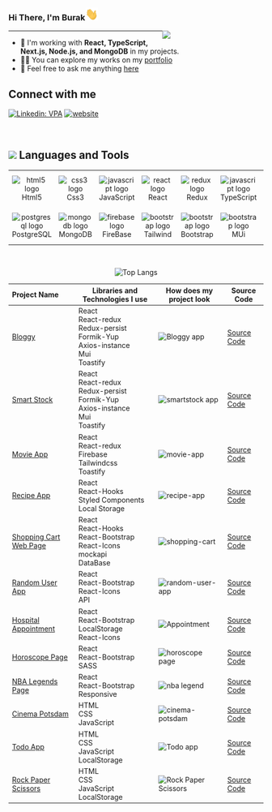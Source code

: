 


<h3> Hi There, I'm Burak<img src="https://raw.githubusercontent.com/ABSphreak/ABSphreak/master/gifs/Hi.gif" height="25px"></h3>
<img align="right"  src="https://github.com/karamanburak/karamanburak/assets/150926922/0ea6c02a-a1c8-44f6-b0ef-929d696ddb30" width='200'/>
<hr>


- 🌱 I'm working with **React, TypeScript, Next.js, Node.js, and MongoDB** in my projects.
- 👨‍💻  You can explore my works on my [portfolio](https://www.karamanburak.com/en)
 - 💭 Feel free to ask me anything <a href="https://github.com/karamanburak/karamanburak/issues" title="Issues">here</a>


## Connect with me
[![Linkedin: VPA](https://img.shields.io/badge/linkedin-%230077B5.svg?&style=for-the-badge&logo=linkedin&logoColor=white)](https://www.linkedin.com/in/karamanburak/)
[![website](https://img.shields.io/badge/gmail-f1f2f6.svg?&style=for-the-badge&logo=gmail&logoColor=red)](mailto:karaman.buraak@gmail.com)

</br>

## <img src="https://media2.giphy.com/media/QssGEmpkyEOhBCb7e1/giphy.gif?cid=ecf05e47a0n3gi1bfqntqmob8g9aid1oyj2wr3ds3mg700bl&rid=giphy.gif" width ="25"><b> Languages and Tools</b>
<table align="center">
<div align="left" >
 <tr>
    <td align="center" width="86">
    <img src="https://skillicons.dev/icons?i=html" width="65" height="50" alt="html5 logo"  />
    <br> Html5
    </td>
    <td align="center" width="86">
    <img src="https://skillicons.dev/icons?i=css"width="65" height="50" alt="css3 logo"  />
    <br> Css3
    </td>
    <td align="center" width="86">
    <img src="https://skillicons.dev/icons?i=js" width="65" height="50" alt="javascript logo"  />
    <br> JavaScript
    </td>
    <td align="center" width="86">
    <img src="https://skillicons.dev/icons?i=react" width="65" height="50" alt="react logo"  />
    <br> React
    </td>
    <td align="center" width="86">
    <img src="https://skillicons.dev/icons?i=redux" width="65" height="50" alt="redux logo"  />
    <br> Redux
    </td>
    <td align="center" width="86">
    <img src="https://skillicons.dev/icons?i=ts" width="65" height="50" alt="javascript logo"  />
    <br> TypeScript
    </td>
    <td align="center" width="86">
    <img src="https://skillicons.dev/icons?i=nextjs" width="65" height="50" alt="nextjs logo"  />
    <br> NextJS
    </td>
    <td align="center" width="86"> 
    <img src="https://skillicons.dev/icons?i=nodejs"  width="65" height="50" alt="nodejs logo"  />
    <br> NodeJs
    </td>
    <td align="center" width="86"> 
    <img src="https://skillicons.dev/icons?i=php"  width="65" height="50" alt="php logo"  />
    <br> PHP
    </td>
 </tr>
 <tr>
     <td align="center" width="86">
    <img src="https://skillicons.dev/icons?i=postgres"  width="65" height="50" alt="postgresql logo"  />
    <br> PostgreSQL
    </td>  
    <td align="center" width="86">
    <img src="https://skillicons.dev/icons?i=mongodb"  width="65" height="50" alt="mongodb logo"  />
    <br> MongoDB
    </td>
    <td align="center" width="86">
    <img src="https://skillicons.dev/icons?i=firebase"width="65" height="50" alt="firebase logo"  />
    <br> FireBase
    </td>
    <td align="center" width="86">
    <img src="https://skillicons.dev/icons?i=tailwind" width="65" height="50" alt="bootstrap logo"  />
    <br> Tailwind
    </td>
    <td align="center" width="86">
    <img src="https://skillicons.dev/icons?i=bootstrap" width="65" height="50" alt="bootstrap logo"  />
    <br> Bootstrap
    </td>
    </td>
    <td align="center" width="86">
    <img src="https://skillicons.dev/icons?i=mui" width="65" height="50" alt="bootstrap logo"  />
    <br> MUi
    </td>
    <td align="center" width="86">
    <img src="https://skillicons.dev/icons?i=sass" width="65" height="50" alt="bootstrap logo"  />
    <br> SASS
    </td>
    <td align="center" width="86">
    <img src="https://skillicons.dev/icons?i=git" width="65" height="50" alt="git logo"  />
    <br> Git
    </td>
    <td align="center" width="86">
    <img src="https://skillicons.dev/icons?i=figma"  width="65" height="50" alt="figma logo"  />
    <br> Figma
 </tr>
</div>
</table>
<br>
</div>

<div align="center">

![Top Langs](https://github-readme-stats.vercel.app/api/top-langs/?username=karamanburak&layout=compact&langs_count=6&title_color=fff&icon_color=f9f9f9&text_color=9f9f9f&bg_color=151515)

</div>

  Project Name            |Libraries and Technologies I use     |How does my project look |Source Code
:-------------------------|-------------------------------------|-------------------------|------------------
[Bloggy](https://bloggiie.vercel.app/)| React <br> React-redux <br> Redux-persist <br> Formik-Yup <br> Axios-instance <br> Mui <br> Toastify   |![Bloggy app](https://github.com/user-attachments/assets/f1f9a927-285b-42e3-bbde-56782dd1ace9)|[Source Code](https://github.com/karamanburak/bloggy-app)
[Smart Stock](https://smartstock-management.vercel.app/)| React <br> React-redux <br> Redux-persist <br> Formik-Yup <br> Axios-instance <br> Mui <br> Toastify   |![smartstock app](https://github.com/karamanburak/karamanburak/assets/150926922/2b3eea66-c1e7-470b-9fd6-e6ce2bb82f53)|[Source Code](https://github.com/karamanburak/stock-management-app)
[Movie App](https://cinemaparadiso.vercel.app/)| React <br> React-redux <br> Firebase <br> Tailwindcss <br> Toastify |![movie-app](https://github.com/karamanburak/movie-app-react/assets/150926922/d1f623ba-4882-40b1-9555-26faefdac5b4)|[Source Code](https://github.com/karamanburak/movie-app-react)
[Recipe App](https://recipy.vercel.app/)| React <br> React-Hooks <br> Styled Components <br> Local Storage |![recipe-app](https://github.com/karamanburak/karamanburak/assets/150926922/971ba04b-a0d5-4013-85a8-0382b74273e1)|[Source Code](https://github.com/karamanburak/recipe-app)
[Shopping Cart Web Page](https://shopyfi.vercel.app/)| React <br> React-Hooks <br> React-Bootstrap <br> React-Icons <br> mockapi <br> DataBase  |![shopping-cart](https://github.com/karamanburak/karamanburak/assets/150926922/88761e00-78e7-44ed-9b4f-04755afe1d47)|[Source Code](https://github.com/karamanburak/Shopping-Cart-React)
[Random User App](https://random-user-generator-app.netlify.app/)| React <br> React-Bootstrap <br> React-Icons <br> API |![random-user-app](https://github.com/karamanburak/karamanburak/assets/150926922/df9536ec-4641-4c54-b712-c9b6c9a78c0c)|[Source Code](https://github.com/karamanburak/Random-User-Generator-App)
[Hospital Appointment](https://hospital-appointment-page.netlify.app/)| React <br> React-Bootstrap <br> LocalStorage <br> React-Icons |![Appointment](https://github.com/karamanburak/karamanburak/assets/150926922/a946dd38-2910-4b37-b3cc-6c946a341924)|[Source Code](https://github.com/karamanburak/Hospital-Appointment-React)
[Horoscope Page](https://horoscope-page-app.netlify.app/)| React <br> React-Bootstrap <br> SASS |![horoscope page](https://github.com/karamanburak/karamanburak/assets/150926922/b79daf90-1d23-49ca-9a6b-84aa2383fd51)|[Source Code](https://github.com/karamanburak/Horoscope-Page)
[NBA Legends Page](https://hall-of-fame-legends-app.netlify.app/)| React <br> React-Bootstrap <br> Responsive |![nba legend](https://github.com/karamanburak/karamanburak/assets/150926922/f5508fbf-78e3-4675-bb4f-8457748fba9c)|[Source Code](https://github.com/karamanburak/Nba-Legends-Page)
[Cinema Potsdam](https://cinema-potsdam-page.netlify.app/)| HTML <br> CSS <br> JavaScript |![cinema-potsdam](https://github.com/karamanburak/karamanburak/assets/150926922/30fe8805-1ece-4810-9c27-8a82356c2094)|[Source Code](https://github.com/karamanburak/Cinema-Potsdam)
[Todo App](https://github.com/karamanburak/ToDo-App)| HTML <br> CSS <br> JavaScript <br> LocalStorage |![Todo app](https://github.com/karamanburak/karamanburak/assets/150926922/1a3cbd5b-3160-4303-9b7c-7baa58a4bf6a)|[Source Code](https://github.com/karamanburak/ToDo-App)
[Rock Paper Scissors](https://karamanburak.github.io/rock-paper-scissors/)| HTML <br> CSS <br> JavaScript <br> LocalStorage |![Rock Paper Scissors](https://github.com/karamanburak/karamanburak/assets/150926922/5ea77a4a-09de-4beb-8c3c-829a6fdb57c8)|[Source Code](https://github.com/karamanburak/Rock-Paper-Scissors)

